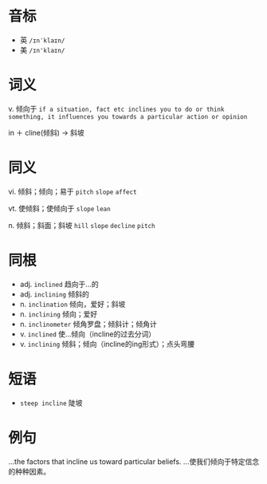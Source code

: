 # 音标

- 英 `/ɪnˈklaɪn/`
- 美 `/ɪn'klaɪn/`

# 词义

v. 倾向于
`if a situation, fact etc inclines you to do or think something, it influences you towards a particular action or opinion`



in ＋ cline(倾斜) → 斜坡

# 同义

vi. 倾斜；倾向；易于
`pitch` `slope` `affect`

vt. 使倾斜；使倾向于
`slope` `lean`

n. 倾斜；斜面；斜坡
`hill` `slope` `decline` `pitch`

# 同根

- adj. `inclined` 趋向于…的
- adj. `inclining` 倾斜的
- n. `inclination` 倾向，爱好；斜坡
- n. `inclining` 倾向；爱好
- n. `inclinometer` 倾角罗盘；倾斜计；倾角计
- v. `inclined` 使…倾向（incline的过去分词）
- v. `inclining` 倾斜；倾向（incline的ing形式）；点头弯腰

# 短语

- `steep incline` 陡坡

# 例句

...the factors that incline us toward particular beliefs.
…使我们倾向于特定信念的种种因素。


